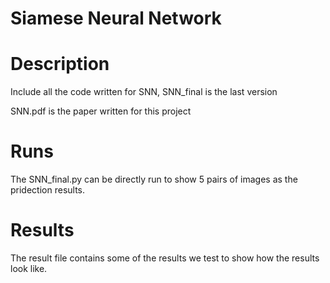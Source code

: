# Siamese Neural Network

 
Description
===========
Include all the code written for SNN, SNN_final is the last version

SNN.pdf is the paper written for this project

Runs
===========
The SNN_final.py can be directly run to show 5 pairs of images as the pridection results.

Results
===========
The result file contains some of the results we test to show how the results look like. 
